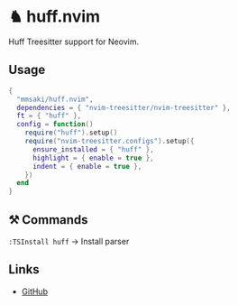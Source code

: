 # ♞ huff.nvim

Huff Treesitter support for Neovim.

## Usage

```lua
{
  "mmsaki/huff.nvim",
  dependencies = { "nvim-treesitter/nvim-treesitter" },
  ft = { "huff" },
  config = function()
    require("huff").setup()
    require("nvim-treesitter.configs").setup({
      ensure_installed = { "huff" },
      highlight = { enable = true },
      indent = { enable = true },
    })
  end
}
```

## ⚒️ Commands

`:TSInstall huff` → Install parser

## Links

- [GitHub](https://github.com/mmsaki/huff.nvim)
